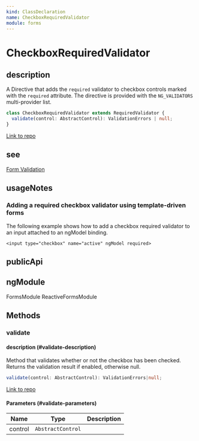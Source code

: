 ```yaml
---
kind: ClassDeclaration
name: CheckboxRequiredValidator
module: forms
---
```


# CheckboxRequiredValidator

## description

A Directive that adds the `required` validator to checkbox controls marked with the
`required` attribute. The directive is provided with the `NG_VALIDATORS` multi-provider list.

```ts
class CheckboxRequiredValidator extends RequiredValidator {
  validate(control: AbstractControl): ValidationErrors | null;
}
```

[Link to repo](https://github.com/timdeschryver/angular/blob/master/packages/forms/src/directives/validators.ts#L220-L235)

## see

[Form Validation](guide/form-validation)

## usageNotes

### Adding a required checkbox validator using template-driven forms

The following example shows how to add a checkbox required validator to an input attached to an
ngModel binding.

```
<input type="checkbox" name="active" ngModel required>
```

## publicApi

## ngModule

FormsModule
ReactiveFormsModule

## Methods

### validate

#### description (#validate-description)

Method that validates whether or not the checkbox has been checked.
Returns the validation result if enabled, otherwise null.

```ts
validate(control: AbstractControl): ValidationErrors|null;
```

[Link to repo](https://github.com/timdeschryver/angular/blob/master/packages/forms/src/directives/validators.ts#L232-L234)

#### Parameters (#validate-parameters)

| Name    | Type              | Description |
| ------- | ----------------- | ----------- |
| control | `AbstractControl` |             |
